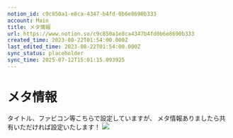 ```yaml
---
notion_id: c9c850a1-e8ca-4347-b4fd-0b6e8690b333
account: Main
title: メタ情報
url: https://www.notion.so/c9c850a1e8ca4347b4fd0b6e8690b333
created_time: 2023-08-22T01:54:00.000Z
last_edited_time: 2023-08-22T01:54:00.000Z
sync_status: placeholder
sync_time: 2025-07-12T15:01:15.093925
---
```

# メタ情報

タイトル、ファビコン等こちらで設定していますが、
メタ情報ありましたら共有いただければ設定いたします！
![](https://prod-files-secure.s3.us-west-2.amazonaws.com/736adce6-a3a4-4a64-9f74-d9aa055c96d2/4a305319-bb03-4c62-a5fb-4a49152968eb/Untitled.png?X-Amz-Algorithm=AWS4-HMAC-SHA256&X-Amz-Content-Sha256=UNSIGNED-PAYLOAD&X-Amz-Credential=ASIAZI2LB466ZZTI3AI2%2F20250719%2Fus-west-2%2Fs3%2Faws4_request&X-Amz-Date=20250719T051555Z&X-Amz-Expires=3600&X-Amz-Security-Token=IQoJb3JpZ2luX2VjEIT%2F%2F%2F%2F%2F%2F%2F%2F%2F%2FwEaCXVzLXdlc3QtMiJGMEQCICG2VwaSj%2F9XLq4%2Bk5%2FGF6MhILf61Z7oBIjI7vsq%2B4EKAiAKZ%2Bn0WIqUS%2Bxq3jmdJt8ALm79P%2FeP8IN5%2FPYRYzaMAyqIBAid%2F%2F%2F%2F%2F%2F%2F%2F%2F%2F8BEAAaDDYzNzQyMzE4MzgwNSIMq%2BGzbv8CFA0ALRQoKtwDIPh7VMAsa7aBaFwrld57jgyRbeSXOkCw1DfzjnSvIFiNaWHVAw4lvB7clWwU0VG%2BKx0TYZlAOi7M8ZQlb0MUIvgmEs8B98vK2lWJoI7oHM3%2FuG25aX%2FkQXM65u%2FhxxN01QNW6fnuEFFNmvIpEIBj%2F6HOklc9zfyL0hlam4SjUTO3gx6kFhndyyNhdIho6D96CClXSXRuUOt9sub86fuyWf1oRbFZWG6JJEoYHSmPqYXUU7CVMPEASYtRHS9hgmBR32%2B%2BQN1z8N4240Fji%2F3njyOLDvQIU%2FozAHPU3ZdcWzJes91Sa%2F8cMCSZMJtGaHL2jQdVW2t%2BZVzwMeNhGyC7m0zJFXGqAJEpxu%2BwPzt7Vr2QT%2Bfy2g0Tg013xjAcBgerlfrYefeccr1brqDNep3A7V37EP5f11zF5X3inyOIamt7vgNOqcAPcTmyvXiL9sBmIfJRcLSxu2GtfGJbxe9n67jVpLotKVaYAxxiVghx3K%2BaOXtpvC8l97h74dlf%2F4%2F90jfzV0hFZDrGS6tBrvQoEnJtABDfpwwcZas0cYY0mmleDXQTGScTRrIWkzoIMVZlZ2GBYB9bBkr%2BBR71ytbOnPNC2F1PUeSNmBf3ptQQ9XywTb1q4g1TQoBSanEw2KvswwY6pgFr1a76m6MPEmTQXuc8jDeAUf53c58WSU0v54tIaZDUrilMlAgF4DlIPqIbntlzuzuJkxSretb4%2B0AG5bBT0HNc8hcinKeCQZZ1XzIl1zx%2BUU1%2BA%2F3uSGBuX2MP2jCo0C5FkjFz3QtUYJ6r7IMNGP%2BGc1jvko6ffcohadkFYskADOtcev4brXCxC72tJbVCCZ4ZB12XPNDo%2F%2BFhzIZYdepXXFnUxPYH&X-Amz-Signature=eda875423ee94881f9fbc2ba5c86b656a1cd28e39b5900eb3d89589594be36de&X-Amz-SignedHeaders=host&x-amz-checksum-mode=ENABLED&x-id=GetObject)